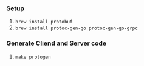 ### Setup

1. `brew install protobuf`
2. `brew install protoc-gen-go protoc-gen-go-grpc`

### Generate Cliend and Server code

1. `make protogen`